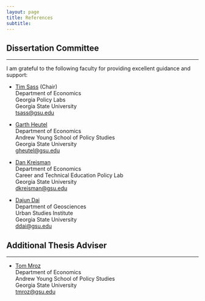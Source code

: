 ```yaml
---
layout: page
title: References
subtitle: 
---
```


## Dissertation Committee
---

I am grateful to the following faculty for providing excellent guidance and support:

- [Tim Sass](http://www2.gsu.edu/~tsass/) (Chair)  
   Department of Economics  
   Georgia Policy Labs   
   Georgia State University   
   [tsass@gsu.edu](mailto:tsass@gsu.edu)  

- [Garth Heutel](http://sites.gsu.edu/gheutel/)     
   Department of Economics    
   Andrew Young School of Policy Studies   
   Georgia State University  
   [gheutel@gsu.edu](mailto:gheutel@gsu.edu)    

- [Dan Kreisman](http://www.dkreisman.com/index.html)  
   Department of Economics   
   Career and Technical Education Policy Lab    
   Georgia State University    
   [dkreisman@gsu.edu](mailto:dkreisman@gsu.edu)    

- [Dajun Dai](https://shared.cas.gsu.edu/profile/dajun-dai/)  
   Department of Geosciences    
   Urban Studies Institute   
   Georgia State University   
   [ddai@gsu.edu](mailto:ddai@gsu.edu)    

## Additional Thesis Adviser
---

- [Tom Mroz](https://aysps.gsu.edu/profile/tom-mroz-2/)  
   Department of Economics   
   Andrew Young School of Policy Studies    
   Georgia State University    
   [tmroz@gsu.edu](mailto:tmroz@gsu.edu)    


